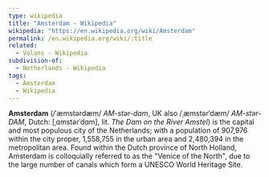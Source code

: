 ```yaml
---
type: wikipedia
title: "Amsterdam - Wikipedia"
wikipedia: "https://en.wikipedia.org/wiki/Amsterdam"
permalink: /en.wikipedia.org/wiki/:title
related:
  - Volans - Wikipedia
subdivision-of:
  - Netherlands - Wikipedia
tags:
  - Amsterdam
  - Wikipedia
---
```

**Amsterdam** (/ˈæmstərdæm/ *AM-stər-dam*, UK also /ˌæmstərˈdæm/ *AM-stər-DAM*, Dutch: [ˌɑmstərˈdɑm], lit. *The Dam on the River Amstel*) is the capital and most populous city of the Netherlands; with a population of 907,976 within the city proper, 1,558,755 in the urban area and 2,480,394 in the metropolitan area. Found within the Dutch province of North Holland, Amsterdam is colloquially referred to as the "Venice of the North", due to the large number of canals which form a UNESCO World Heritage Site.